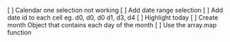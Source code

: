 [ ] Calendar one selection not working
[ ] Add date range selection
[ ] Add date id to each cell eg. d0, d0, d0 d1, d3, d4 
[ ] Highlight today
[ ] Create month Object that contains each day of the month
[ ] Use the array.map function